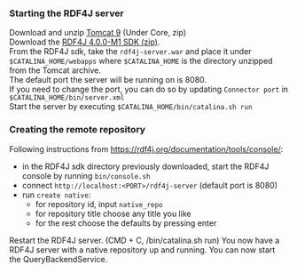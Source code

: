 ### Starting the RDF4J server
Download and unzip [Tomcat 9](https://tomcat.apache.org/download-90.cgi) (Under Core, zip)  
Download the [RDF4J 4.0.0-M1 SDK (zip)](https://rdf4j.org/download/).  
From the RDF4J sdk, take the `rdf4j-server.war` and place it under `$CATALINA_HOME/webapps` where `$CATALINA_HOME` 
is the directory unzipped from the Tomcat archive.  
The default port the server will be running on is 8080.   
If you need to change the port, you can do so by updating `Connector port` in `$CATALINA_HOME/bin/server.xml`  
Start the server by executing `$CATALINA_HOME/bin/catalina.sh run`

### Creating the remote repository
Following instructions from https://rdf4j.org/documentation/tools/console/:
- in the RDF4J sdk directory previously downloaded, start the RDF4J console by running `bin/console.sh`
- connect `http://localhost:<PORT>/rdf4j-server` (default port is 8080)
- run `create native`:
    - for repository id, input `native_repo`
    - for repository title choose any title you like
    - for the rest choose the defaults by pressing enter

Restart the RDF4J server. (CMD + C, /bin/catalina.sh run)
You now have a RDF4J server with a native repository up and running.
You can now start the QueryBackendService.
